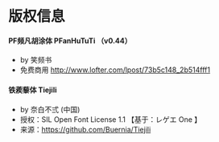 # 版权信息

#### PF频凡胡涂体 PFanHuTuTi  （v0.44）
* by 笑频书
* 免费商用 http://www.lofter.com/lpost/73b5c148_2b514fff1

#### 铁蒺藜体 Tiejili
* by 奈白不弍 (中国) 
* 授权：SIL Open Font License 1.1 【基于：レゲエ One 】
* 来源：https://github.com/Buernia/Tiejili


